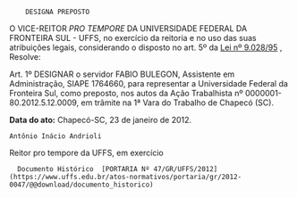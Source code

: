         DESIGNA PREPOSTO  

O VICE-REITOR  *PRO TEMPORE*  DA UNIVERSIDADE FEDERAL DA FRONTEIRA SUL - UFFS, no exercício da reitoria e no uso das suas atribuições legais, considerando o disposto no art. 5º da  [Lei nº 9.028/95](http://www.planalto.gov.br/ccivil_03/leis/L9028.htm) , Resolve:

  

 Art. 1º DESIGNAR o servidor FABIO BULEGON, Assistente em Administração, SIAPE 1764660, para representar a Universidade Federal da Fronteira Sul, como preposto, nos autos da Ação Trabalhista nº 0000001-80.2012.5.12.0009, em trâmite na 1ª Vara do Trabalho de Chapecó (SC).

   **Data do ato:** Chapecó-SC, 23 de janeiro de 2012.   
 

    Antônio Inácio Andrioli   
 Reitor pro tempore da UFFS, em exercício 

      Documento Histórico  [PORTARIA Nº 47/GR/UFFS/2012](https://www.uffs.edu.br/atos-normativos/portaria/gr/2012-0047/@@download/documento_historico)     
      